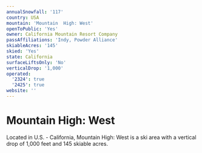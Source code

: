 ```yaml
---
annualSnowfall: '117'
country: USA
mountain: 'Mountain  High: West'
openToPublic: 'Yes'
owner: California Mountain Resort Company
passAffiliations: 'Indy, Powder Alliance'
skiableAcres: '145'
skied: 'Yes'
state: California
surfaceLiftsOnly: 'No'
verticalDrop: '1,000'
operated:
  '2324': true
  '2425': true
website: ''
---
```



# Mountain  High: West

Located in U.S. - California, Mountain  High: West is a ski area with a vertical drop of 1,000 feet and 145 skiable acres.
